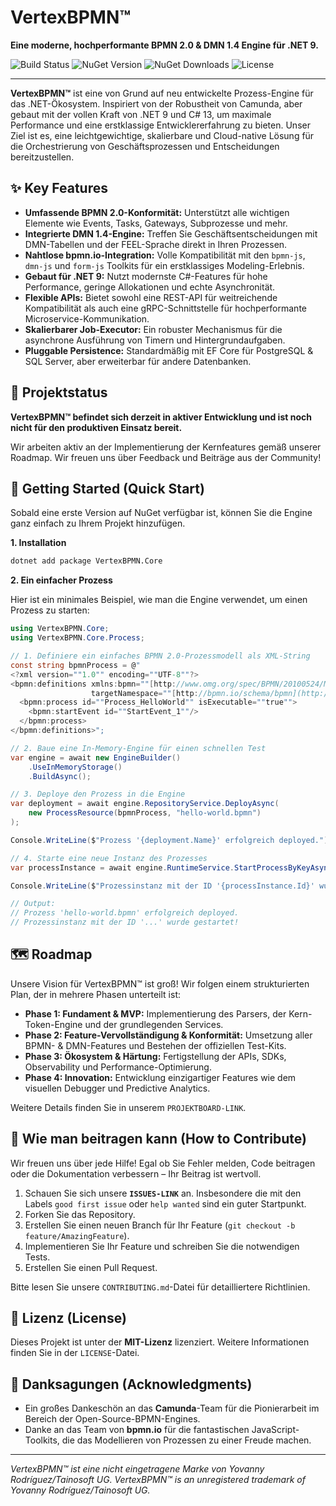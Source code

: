 # VertexBPMN™

**Eine moderne, hochperformante BPMN 2.0 & DMN 1.4 Engine für .NET 9.**

![Build Status](https://img.shields.io/github/actions/workflow/status/DEIN-NAME/VertexBPMN/build.yml?branch=main&style=for-the-badge)
![NuGet Version](https://img.shields.io/nuget/v/VertexBPMN.Core?style=for-the-badge)
![NuGet Downloads](https://img.shields.io/nuget/dt/VertexBPMN.Core?style=for-the-badge)
![License](https://img.shields.io/github/license/DEIN-NAME/VertexBPMN?style=for-the-badge)

---

**VertexBPMN™** ist eine von Grund auf neu entwickelte Prozess-Engine für das .NET-Ökosystem. Inspiriert von der Robustheit von Camunda, aber gebaut mit der vollen Kraft von .NET 9 und C# 13, um maximale Performance und eine erstklassige Entwicklererfahrung zu bieten. Unser Ziel ist es, eine leichtgewichtige, skalierbare und Cloud-native Lösung für die Orchestrierung von Geschäftsprozessen und Entscheidungen bereitzustellen.

## ✨ Key Features

* **Umfassende BPMN 2.0-Konformität:** Unterstützt alle wichtigen Elemente wie Events, Tasks, Gateways, Subprozesse und mehr.
* **Integrierte DMN 1.4-Engine:** Treffen Sie Geschäftsentscheidungen mit DMN-Tabellen und der FEEL-Sprache direkt in Ihren Prozessen.
* **Nahtlose bpmn.io-Integration:** Volle Kompatibilität mit den `bpmn-js`, `dmn-js` und `form-js` Toolkits für ein erstklassiges Modeling-Erlebnis.
* **Gebaut für .NET 9:** Nutzt modernste C#-Features für hohe Performance, geringe Allokationen und echte Asynchronität.
* **Flexible APIs:** Bietet sowohl eine REST-API für weitreichende Kompatibilität als auch eine gRPC-Schnittstelle für hochperformante Microservice-Kommunikation.
* **Skalierbarer Job-Executor:** Ein robuster Mechanismus für die asynchrone Ausführung von Timern und Hintergrundaufgaben.
* **Pluggable Persistence:** Standardmäßig mit EF Core für PostgreSQL & SQL Server, aber erweiterbar für andere Datenbanken.

## 🚀 Projektstatus

**VertexBPMN™ befindet sich derzeit in aktiver Entwicklung und ist noch nicht für den produktiven Einsatz bereit.**

Wir arbeiten aktiv an der Implementierung der Kernfeatures gemäß unserer Roadmap. Wir freuen uns über Feedback und Beiträge aus der Community!

## 🏁 Getting Started (Quick Start)

Sobald eine erste Version auf NuGet verfügbar ist, können Sie die Engine ganz einfach zu Ihrem Projekt hinzufügen.

**1. Installation**

```bash
dotnet add package VertexBPMN.Core
````

**2. Ein einfacher Prozess**

Hier ist ein minimales Beispiel, wie man die Engine verwendet, um einen Prozess zu starten:

```csharp
using VertexBPMN.Core;
using VertexBPMN.Core.Process;

// 1. Definiere ein einfaches BPMN 2.0-Prozessmodell als XML-String
const string bpmnProcess = @"
<?xml version=""1.0"" encoding=""UTF-8""?>
<bpmn:definitions xmlns:bpmn=""[http://www.omg.org/spec/BPMN/20100524/MODEL](http://www.omg.org/spec/BPMN/20100524/MODEL)"" 
                  targetNamespace=""[http://bpmn.io/schema/bpmn](http://bpmn.io/schema/bpmn)"">
  <bpmn:process id=""Process_HelloWorld"" isExecutable=""true"">
    <bpmn:startEvent id=""StartEvent_1""/>
  </bpmn:process>
</bpmn:definitions>";

// 2. Baue eine In-Memory-Engine für einen schnellen Test
var engine = await new EngineBuilder()
    .UseInMemoryStorage()
    .BuildAsync();

// 3. Deploye den Prozess in die Engine
var deployment = await engine.RepositoryService.DeployAsync(
    new ProcessResource(bpmnProcess, "hello-world.bpmn")
);

Console.WriteLine($"Prozess '{deployment.Name}' erfolgreich deployed.");

// 4. Starte eine neue Instanz des Prozesses
var processInstance = await engine.RuntimeService.StartProcessByKeyAsync("Process_HelloWorld");

Console.WriteLine($"Prozessinstanz mit der ID '{processInstance.Id}' wurde gestartet!");

// Output:
// Prozess 'hello-world.bpmn' erfolgreich deployed.
// Prozessinstanz mit der ID '...' wurde gestartet!
```

## 🗺️ Roadmap

Unsere Vision für VertexBPMN™ ist groß\! Wir folgen einem strukturierten Plan, der in mehrere Phasen unterteilt ist:

  * **Phase 1: Fundament & MVP:** Implementierung des Parsers, der Kern-Token-Engine und der grundlegenden Services.
  * **Phase 2: Feature-Vervollständigung & Konformität:** Umsetzung aller BPMN- & DMN-Features und Bestehen der offiziellen Test-Kits.
  * **Phase 3: Ökosystem & Härtung:** Fertigstellung der APIs, SDKs, Observability und Performance-Optimierung.
  * **Phase 4: Innovation:** Entwicklung einzigartiger Features wie dem visuellen Debugger und Predictive Analytics.

Weitere Details finden Sie in unserem `PROJEKTBOARD-LINK`.

## 🤝 Wie man beitragen kann (How to Contribute)

Wir freuen uns über jede Hilfe\! Egal ob Sie Fehler melden, Code beitragen oder die Dokumentation verbessern – Ihr Beitrag ist wertvoll.

1.  Schauen Sie sich unsere **`ISSUES-LINK`** an. Insbesondere die mit den Labels `good first issue` oder `help wanted` sind ein guter Startpunkt.
2.  Forken Sie das Repository.
3.  Erstellen Sie einen neuen Branch für Ihr Feature (`git checkout -b feature/AmazingFeature`).
4.  Implementieren Sie Ihr Feature und schreiben Sie die notwendigen Tests.
5.  Erstellen Sie einen Pull Request.

Bitte lesen Sie unsere `CONTRIBUTING.md`-Datei für detailliertere Richtlinien.

## 📄 Lizenz (License)

Dieses Projekt ist unter der **MIT-Lizenz** lizenziert. Weitere Informationen finden Sie in der `LICENSE`-Datei.

## 🙏 Danksagungen (Acknowledgments)

  * Ein großes Dankeschön an das **Camunda**-Team für die Pionierarbeit im Bereich der Open-Source-BPMN-Engines.
  * Danke an das Team von **bpmn.io** für die fantastischen JavaScript-Toolkits, die das Modellieren von Prozessen zu einer Freude machen.

<!-- end list -->
---
*VertexBPMN™ ist eine nicht eingetragene Marke von Yovanny Rodríguez/Tainosoft UG.*
*VertexBPMN™ is an unregistered trademark of Yovanny Rodríguez/Tainosoft UG.*
